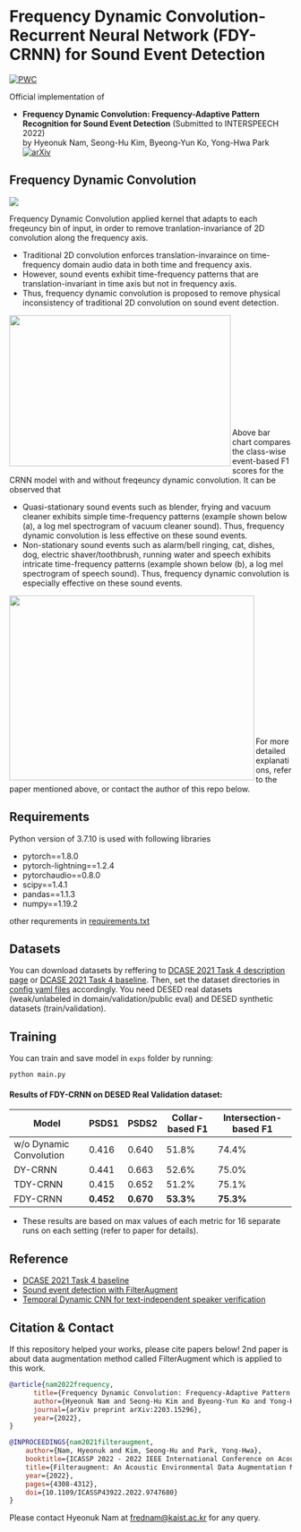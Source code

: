 # Frequency Dynamic Convolution-Recurrent Neural Network (FDY-CRNN) for Sound Event Detection

[![PWC](https://img.shields.io/endpoint.svg?url=https://paperswithcode.com/badge/frequency-dynamic-convolution-frequency/sound-event-detection-on-desed)](https://paperswithcode.com/sota/sound-event-detection-on-desed?p=frequency-dynamic-convolution-frequency)

Official implementation of <br>
 - **Frequency Dynamic Convolution: Frequency-Adaptive Pattern Recognition for Sound Event Detection** (Submitted to INTERSPEECH 2022) <br>
by Hyeonuk Nam, Seong-Hu Kim, Byeong-Yun Ko, Yong-Hwa Park <br>[![arXiv](https://img.shields.io/badge/arXiv-2203.15296-brightgreen)](https://arxiv.org/abs/2203.15296)<br>


## Frequency Dynamic Convolution

![](./utils/fig2.png)

Frequency Dynamic Convolution applied kernel that adapts to each freqeuncy bin of input, in order to remove tranlation-invariance of 2D convolution along the frequency axis.
- Traditional 2D convolution enforces translation-invaraince on time-frequency domain audio data in both time and frequency axis.
- However, sound events exhibit time-frequency patterns that are translation-invariant in time axis but not in frequency axis.
- Thus, frequency dynamic convolution is proposed to remove physical inconsistency of traditional 2D convolution on sound event detection.

<img src=./utils/fig3.jpg align="left" height="270" width="395"> <br> <br> <br> <br> <br> <br> <br> <br> <br> <br> <br>

Above bar chart compares the class-wise event-based F1 scores for the CRNN model with and without freqeuncy dynamic convolution. It can be observed that
- Quasi-stationary sound events such as blender, frying and vacuum cleaner exhibits simple time-frequency patterns (example shown below (a), a log mel spectrogram of vacuum cleaner sound). Thus, frequency dynamic convolution is less effective on these sound events.
- Non-stationary sound events such as alarm/bell ringing, cat, dishes, dog, electric shaver/toothbrush, running water and speech exhibits intricate time-frequency patterns (example shown below (b), a log mel spectrogram of speech sound). Thus, frequency dynamic convolution is especially effective on these sound events.

<img src=./utils/fig4.jpg align="left" height="330" width="437"> <br> <br> <br> <br> <br> <br> <br> <br> <br> <br> <br> <br> <br> <br>

For more detailed explanations, refer to the paper mentioned above, or contact the author of this repo below.

## Requirements
Python version of 3.7.10 is used with following libraries
- pytorch==1.8.0
- pytorch-lightning==1.2.4
- pytorchaudio==0.8.0
- scipy==1.4.1
- pandas==1.1.3
- numpy==1.19.2


other requrements in [requirements.txt](./requirements.txt)


## Datasets
You can download datasets by reffering to [DCASE 2021 Task 4 description page](http://dcase.community/challenge2021/task-sound-event-detection-and-separation-in-domestic-environments) or [DCASE 2021 Task 4 baseline](https://github.com/DCASE-REPO/DESED_task). Then, set the dataset directories in [config yaml files](./configs/) accordingly. You need DESED real datasets (weak/unlabeled in domain/validation/public eval) and DESED synthetic datasets (train/validation).

## Training
You can train and save model in `exps` folder by running:
```shell
python main.py
```

#### Results of FDY-CRNN on DESED Real Validation dataset:

Model                   | PSDS1          | PSDS2          | Collar-based F1  | Intersection-based F1
------------------------|----------------|----------------|------------------|-----------------
w/o Dynamic Convolution | 0.416          | 0.640          | 51.8%            | 74.4%
DY-CRNN                 | 0.441          | 0.663          | 52.6%            | 75.0%
TDY-CRNN                | 0.415          | 0.652          | 51.2%            | 75.1%
FDY-CRNN                | **0.452**      | **0.670**      | **53.3%**        | **75.3%**

   - These results are based on max values of each metric for 16 separate runs on each setting (refer to paper for details).

## Reference
- [DCASE 2021 Task 4 baseline](https://github.com/DCASE-REPO/DESED_task) <br>
- [Sound event detection with FilterAugment](https://github.com/frednam93/FilterAugSED) <br>
- [Temporal Dynamic CNN for text-independent speaker verification](https://https://github.com/shkim816/temporal_dynamic_cnn)

## Citation & Contact
If this repository helped your works, please cite papers below! 2nd paper is about data augmentation method called FilterAugment which is applied to this work.
```bib
@article{nam2022frequency,
      title={Frequency Dynamic Convolution: Frequency-Adaptive Pattern Recognition for Sound Event Detection}, 
      author={Hyeonuk Nam and Seong-Hu Kim and Byeong-Yun Ko and Yong-Hwa Park},
      journal={arXiv preprint arXiv:2203.15296},
      year={2022},
}

@INPROCEEDINGS{nam2021filteraugment,
    author={Nam, Hyeonuk and Kim, Seong-Hu and Park, Yong-Hwa},
    booktitle={ICASSP 2022 - 2022 IEEE International Conference on Acoustics, Speech and Signal Processing (ICASSP)}, 
    title={Filteraugment: An Acoustic Environmental Data Augmentation Method}, 
    year={2022},
    pages={4308-4312},
    doi={10.1109/ICASSP43922.2022.9747680}
}
```
Please contact Hyeonuk Nam at frednam@kaist.ac.kr for any query.
